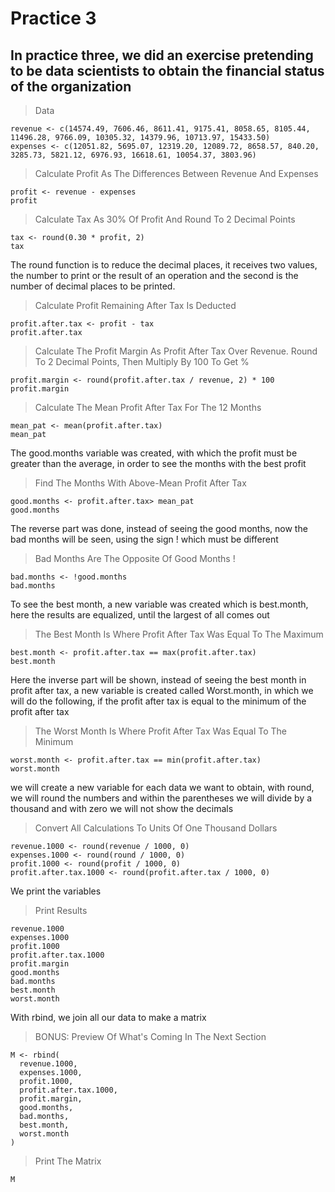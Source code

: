 # Practice 3

## In practice three, we did an exercise pretending to be data scientists to obtain the financial status of the organization


> Data
```
revenue <- c(14574.49, 7606.46, 8611.41, 9175.41, 8058.65, 8105.44, 11496.28, 9766.09, 10305.32, 14379.96, 10713.97, 15433.50)
expenses <- c(12051.82, 5695.07, 12319.20, 12089.72, 8658.57, 840.20, 3285.73, 5821.12, 6976.93, 16618.61, 10054.37, 3803.96)
```

> Calculate Profit As The Differences Between Revenue And Expenses
```
profit <- revenue - expenses
profit
```

> Calculate Tax As 30% Of Profit And Round To 2 Decimal Points
```
tax <- round(0.30 * profit, 2)
tax 
```

The round function is to reduce the decimal places, it receives two values, the number to print or the result of an operation and the second is the number of decimal places to be printed.

> Calculate Profit Remaining After Tax Is Deducted
```
profit.after.tax <- profit - tax
profit.after.tax
```

> Calculate The Profit Margin As Profit After Tax Over Revenue. Round To 2 Decimal Points, Then Multiply By 100 To Get %
```
profit.margin <- round(profit.after.tax / revenue, 2) * 100
profit.margin
```

> Calculate The Mean Profit After Tax For The 12 Months
```
mean_pat <- mean(profit.after.tax)
mean_pat
```
The good.months variable was created, with which the profit must be greater than the average, in order to see the months with the best profit
> Find The Months With Above-Mean Profit After Tax
```
good.months <- profit.after.tax> mean_pat
good.months
```
The reverse part was done, instead of seeing the good months, now the bad months will be seen, using the sign ! which must be different
> Bad Months Are The Opposite Of Good Months !
```
bad.months <- !good.months
bad.months
```

To see the best month, a new variable was created which is best.month, here the results are equalized, until the largest of all comes out
> The Best Month Is Where Profit After Tax Was Equal To The Maximum
```
best.month <- profit.after.tax == max(profit.after.tax)
best.month
```
Here the inverse part will be shown, instead of seeing the best month in profit after tax, a new variable is created called Worst.month, in which we will do the following, if the profit after tax is equal to the minimum of the profit after tax
> The Worst Month Is Where Profit After Tax Was Equal To The Minimum
```
worst.month <- profit.after.tax == min(profit.after.tax)
worst.month
```
we will create a new variable for each data we want to obtain, with round, we will round the numbers and within the parentheses we will divide by a thousand and with zero we will not show the decimals
> Convert All Calculations To Units Of One Thousand Dollars
```
revenue.1000 <- round(revenue / 1000, 0)
expenses.1000 <- round(round / 1000, 0)
profit.1000 <- round(profit / 1000, 0)
profit.after.tax.1000 <- round(profit.after.tax / 1000, 0)
```
We print the variables
> Print Results
```
revenue.1000
expenses.1000
profit.1000
profit.after.tax.1000
profit.margin
good.months
bad.months
best.month
worst.month
```
With rbind, we join all our data to make a matrix
> BONUS:
Preview Of What's Coming In The Next Section
```
M <- rbind(
  revenue.1000,
  expenses.1000,
  profit.1000,
  profit.after.tax.1000,
  profit.margin,
  good.months,
  bad.months,
  best.month,
  worst.month
)
```

> Print The Matrix
```
M
```